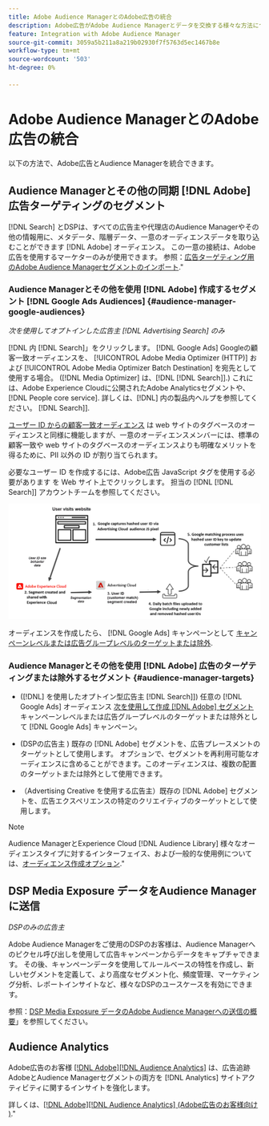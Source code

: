 ```yaml
---
title: Adobe Audience ManagerとのAdobe広告の統合
description: Adobe広告がAdobe Audience Managerとデータを交換する様々な方法について説明します。
feature: Integration with Adobe Audience Manager
source-git-commit: 3059a5b211a8a219b02930f7f5763d5ec1467b8e
workflow-type: tm+mt
source-wordcount: '503'
ht-degree: 0%

---
```


# Adobe Audience ManagerとのAdobe広告の統合

以下の方法で、Adobe広告とAudience Managerを統合できます。

## Audience Managerとその他の同期 [!DNL Adobe] 広告ターゲティングのセグメント

[!DNL Search] とDSPは、すべての広告主や代理店のAudience Managerやその他の情報用に、メタデータ、階層データ、一意のオーディエンスデータを取り込むことができます [!DNL Adobe] オーディエンス。 この一意の接続は、Adobe広告を使用するマーケターのみが使用できます。 参照：[広告ターゲティング用のAdobe Audience Managerセグメントのインポート](/help/integrations/audience-manager/import-audiences.md).&quot;

### Audience Managerとその他を使用 [!DNL Adobe] 作成するセグメント [!DNL Google Ads Audiences] {#audience-manager-google-audiences}

*次を使用してオプトインした広告主 [!DNL Advertising Search] のみ*

[!DNL 内 [!DNL Search]」をクリックします。 [!DNL Google Ads] Googleの顧客一致オーディエンスを、 [!UICONTROL Adobe Media Optimizer (HTTP)] および [!UICONTROL Adobe Media Optimizer Batch Destination] を宛先として使用する場合。 ([!DNL Media Optimizer] は、[!DNL [!DNL Search]].) これには、Adobe Experience Cloudに公開されたAdobe Analyticsセグメントや、 [!DNL People core service]. 詳しくは、[!DNL] 内の製品内ヘルプを参照してください。 [!DNL Search]].

[ユーザー ID からの顧客一致オーディエンス](https://support.google.com/google-ads/answer/9199250) は web サイトのタグベースのオーディエンスと同様に機能しますが、一意のオーディエンスメンバーには、標準の顧客一致や web サイトのタグベースのオーディエンスよりも明確なメリットを得るために、PII 以外の ID が割り当てられます。

必要なユーザー ID を作成するには、Adobe広告 JavaScript タグを使用する必要があります <!-- with a user ID parameter -->を Web サイト上でクリックします。 担当の [!DNL [!DNL Search]] アカウントチームを参照してください。

![セグメント作成プロセス](/help/integrations/assets/ad_search_user_id_pic.png)

オーディエンスを作成したら、 [!DNL Google Ads] キャンペーンとして [キャンペーンレベルまたは広告グループレベルのターゲットまたは除外](#audience-manager-targets).

### Audience Managerとその他を使用 [!DNL Adobe] 広告のターゲティングまたは除外するセグメント {#audience-manager-targets}

* ([!DNL] を使用したオプトイン型広告主 [!DNL Search]]) 任意の [!DNL Google Ads] オーディエンス [次を使用して作成 [!DNL Adobe] セグメント](#audience-manager-google-audiences) キャンペーンレベルまたは広告グループレベルのターゲットまたは除外として [!DNL Google Ads] キャンペーン。

* (DSPの広告主 ) 既存の [!DNL Adobe] セグメントを、広告プレースメントのターゲットとして使用します。 オプションで、セグメントを再利用可能なオーディエンスに含めることができます。このオーディエンスは、複数の配置のターゲットまたは除外として使用できます。

* （Advertising Creative を使用する広告主）既存の [!DNL Adobe] セグメントを、広告エクスペリエンスの特定のクリエイティブのターゲットとして使用します。

>[!NOTE]
>
>Audience ManagerとExperience Cloud [!DNL Audience Library] 様々なオーディエンスタイプに対するインターフェイス、および一般的な使用例については、[オーディエンス作成オプション](https://experienceleague.adobe.com/docs/experience-cloud-kcs/kbarticles/KA-16471.html).&quot;

## DSP Media Exposure データをAudience Managerに送信

*DSPのみの広告主*

Adobe Audience Managerをご使用のDSPのお客様は、Audience Managerへのピクセル呼び出しを使用して広告キャンペーンからデータをキャプチャできます。 その後、キャンペーンデータを使用してルールベースの特性を作成し、新しいセグメントを定義して、より高度なセグメント化、頻度管理、マーケティング分析、レポートインサイトなど、様々なDSPのユースケースを有効にできます。

参照：[DSP Media Exposure データのAdobe Audience Managerへの送信の概要](/help/integrations/audience-manager/media-data-integration/overview.md)」を参照してください。

## Audience Analytics

Adobe広告のお客様 [[!DNL Adobe][!DNL Audience Analytics]](https://experienceleague.adobe.com/docs/analytics/integration/audience-analytics/mc-audiences-aam.html) は、広告追跡AdobeとAudience Managerセグメントの両方を [!DNL Analytics] サイトアクティビティに関するインサイトを強化します。

詳しくは、[[!DNL Adobe][!DNL Audience Analytics] (Adobe広告のお客様向け )](/help/integrations/audience-manager/audience-analytics.md).&quot;
